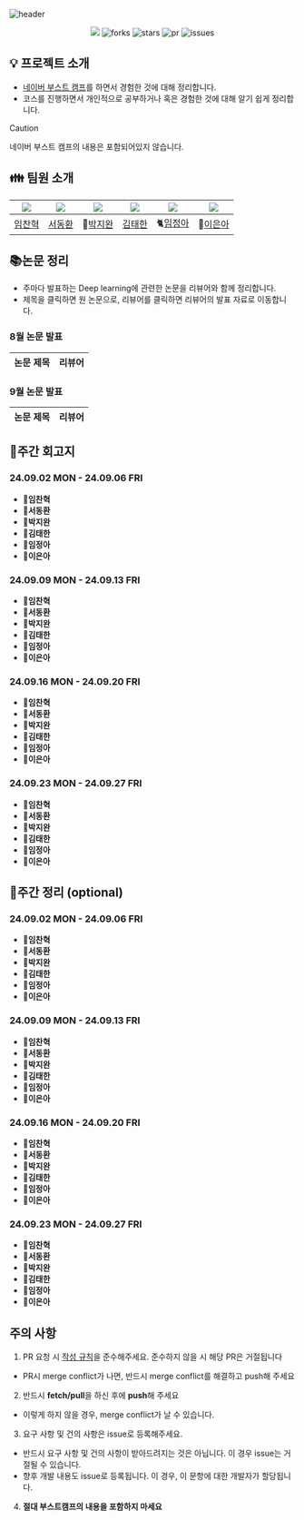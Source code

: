 ![header](https://capsule-render.vercel.app/api?type=waving&color=gradient&customColorList=2,5,10&height=300&section=header&text=딥하조%20study&fontSize=90)


<div align="center">
<a href="https://hits.seeyoufarm.com"><img src="https://hits.seeyoufarm.com/api/count/incr/badge.svg?url=https%3A%2F%2Fgithub.com%2FnOctaveLay%2F2024-Boostcamp-CV-18&count_bg=%23959BA2&title_bg=%23555555&icon=&icon_color=%23E7E7E7&title=hits&edge_flat=false"/></a>
<img src="https://img.shields.io/github/forks/nOctaveLay/2024-Boostcamp-CV-18" alt="forks"/>
<img src="https://img.shields.io/github/stars/nOctaveLay/2024-Boostcamp-CV-18?color=yellow" alt="stars"/>
<img src="https://img.shields.io/github/issues-pr/nOctaveLay/2024-Boostcamp-CV-18?color=green" alt="pr"/>
<img src="https://img.shields.io/github/issues/nOctaveLay/2024-Boostcamp-CV-18?color=blue" alt="issues"/>
</div>

## 💡 프로젝트 소개

- [네이버 부스트 캠프](https://boostcamp.connect.or.kr/program_ai.html)를 하면서 경험한 것에 대해 정리합니다.
- 코스를 진행하면서 개인적으로 공부하거나 혹은 경험한 것에 대해 알기 쉽게 정리합니다.

>[!CAUTION]
>네이버 부스트 캠프의 내용은 포함되어있지 않습니다.

## 👪 팀원 소개

| [![](https://avatars.githubusercontent.com/chan-note)](https://github.com/chan-note) | [![](https://avatars.githubusercontent.com/Donghwan127)](https://github.com/Donghwan127) | [![](https://avatars.githubusercontent.com/batwan01)](https://github.com/batwan01) | [![](https://avatars.githubusercontent.com/taehan79-kim)](https://github.com/taehan79-kim) | [![](https://avatars.githubusercontent.com/nOctaveLay)](https://github.com/nOctaveLay)  | [![](https://avatars.githubusercontent.com/Two-Silver)](https://github.com/Two-Silver)  |
| ---------------------------------------------------- | ------------------------------------------------------ | --------------------------------------------------- | ------------------------------------------------------- | ----------------------------------------------------- | ----------------------------------------------------- |
| [임찬혁](https://github.com/chan-note)                  | [서동환](https://github.com/Donghwan127)                  | 🦇[박지완](https://github.com/batwan01)          | [김태한](https://github.com/taehan79-kim)                  | 🐈[임정아](https://github.com/nOctaveLay)                  | 🐡[이은아](https://github.com/Two-Silver)                  |

## 📚논문 정리

- 주마다 발표하는 Deep learning에 관련한 논문을 리뷰어와 함께 정리합니다.
- 제목을 클릭하면 원 논문으로, 리뷰어를 클릭하면 리뷰어의 발표 자료로 이동합니다.

### 8월 논문 발표

| 논문 제목 | 리뷰어 |
| ----- | --- |

### 9월 논문 발표

| 논문 제목 | 리뷰어 |
| ----- | --- |

## 👋주간 회고지

### 24.09.02 MON - 24.09.06 FRI

- **📍임찬혁**
- **📍서동환**
- **📍박지완**
- **📍김태한**
- **📍임정아**
- **📍이은아**

### 24.09.09 MON - 24.09.13 FRI

- **📍임찬혁**
- **📍서동환**
- **📍박지완**
- **📍김태한**
- **📍임정아**
- **📍이은아**

### 24.09.16 MON - 24.09.20 FRI

- **📍임찬혁**
- **📍서동환**
- **📍박지완**
- **📍김태한**
- **📍임정아**
- **📍이은아**

### 24.09.23 MON - 24.09.27 FRI

- **📍임찬혁**
- **📍서동환**
- **📍박지완**
- **📍김태한**
- **📍임정아**
- **📍이은아**

## 📝주간 정리 (optional)

### 24.09.02 MON - 24.09.06 FRI

- **📍임찬혁**
- **📍서동환**
- **📍박지완**
- **📍김태한**
- **📍임정아**
- **📍이은아**

### 24.09.09 MON - 24.09.13 FRI

- **📍임찬혁**
- **📍서동환**
- **📍박지완**
- **📍김태한**
- **📍임정아**
- **📍이은아**

### 24.09.16 MON - 24.09.20 FRI

- **📍임찬혁**
- **📍서동환**
- **📍박지완**
- **📍김태한**
- **📍임정아**
- **📍이은아**

### 24.09.23 MON - 24.09.27 FRI

- **📍임찬혁**
- **📍서동환**
- **📍박지완**
- **📍김태한**
- **📍임정아**
- **📍이은아**

## 주의 사항

1. PR 요청 시 [작성 규칙](./docs/convention.md)을 준수해주세요. 준수하지 않을 시 해당 PR은 거절됩니다
  - PR시 merge conflict가 나면, 반드시 merge conflict를 해결하고 push해 주세요 
2. 반드시 **fetch/pull**을 하신 후에 **push**해 주세요
  - 이렇게 하지 않을 경우, merge conflict가 날 수 있습니다.
3. 요구 사항 및 건의 사항은 issue로 등록해주세요.
  - 반드시 요구 사항 및 건의 사항이 받아드려지는 것은 아닙니다. 이 경우 issue는 거절될 수 있습니다.
  - 향후 개발 내용도 issue로 등록됩니다. 이 경우, 이 문항에 대한 개발자가 할당됩니다.
4. **절대 부스트캠프의 내용을 포함하지 마세요**